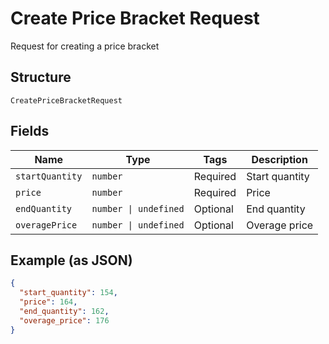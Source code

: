 
# Create Price Bracket Request

Request for creating a price bracket

## Structure

`CreatePriceBracketRequest`

## Fields

| Name | Type | Tags | Description |
|  --- | --- | --- | --- |
| `startQuantity` | `number` | Required | Start quantity |
| `price` | `number` | Required | Price |
| `endQuantity` | `number \| undefined` | Optional | End quantity |
| `overagePrice` | `number \| undefined` | Optional | Overage price |

## Example (as JSON)

```json
{
  "start_quantity": 154,
  "price": 164,
  "end_quantity": 162,
  "overage_price": 176
}
```

